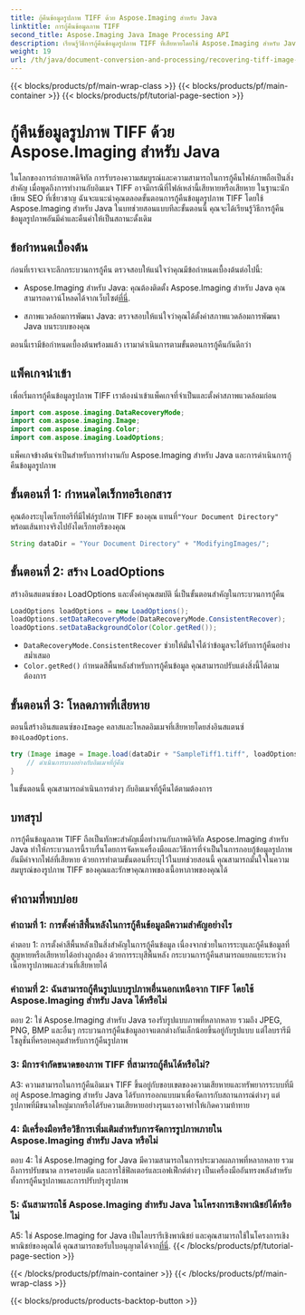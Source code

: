 ```yaml
---
title: กู้คืนข้อมูลรูปภาพ TIFF ด้วย Aspose.Imaging สำหรับ Java
linktitle: การกู้คืนข้อมูลภาพ TIFF
second_title: Aspose.Imaging Java Image Processing API
description: เรียนรู้วิธีการกู้คืนข้อมูลรูปภาพ TIFF ที่เสียหายโดยใช้ Aspose.Imaging สำหรับ Java คืนความสมบูรณ์ของภาพด้วยคำแนะนำทีละขั้นตอนนี้
weight: 19
url: /th/java/document-conversion-and-processing/recovering-tiff-image-data/
---
```


{{< blocks/products/pf/main-wrap-class >}}
{{< blocks/products/pf/main-container >}}
{{< blocks/products/pf/tutorial-page-section >}}

# กู้คืนข้อมูลรูปภาพ TIFF ด้วย Aspose.Imaging สำหรับ Java

ในโลกของการถ่ายภาพดิจิทัล การรับรองความสมบูรณ์และความสามารถในการกู้คืนไฟล์ภาพถือเป็นสิ่งสำคัญ เมื่อพูดถึงการทำงานกับอิมเมจ TIFF อาจมีกรณีที่ไฟล์เหล่านี้เสียหายหรือเสียหาย ในฐานะนักเขียน SEO ที่เชี่ยวชาญ ฉันจะแนะนำคุณตลอดขั้นตอนการกู้คืนข้อมูลรูปภาพ TIFF โดยใช้ Aspose.Imaging สำหรับ Java ในบทช่วยสอนแบบทีละขั้นตอนนี้ คุณจะได้เรียนรู้วิธีการกู้คืนข้อมูลรูปภาพอันมีค่าและคืนค่าให้เป็นสถานะดั้งเดิม

## ข้อกำหนดเบื้องต้น

ก่อนที่เราจะเจาะลึกกระบวนการกู้คืน ตรวจสอบให้แน่ใจว่าคุณมีข้อกำหนดเบื้องต้นต่อไปนี้:

-  Aspose.Imaging สำหรับ Java: คุณต้องติดตั้ง Aspose.Imaging สำหรับ Java คุณสามารถดาวน์โหลดได้จากเว็บไซต์[ที่นี่](https://releases.aspose.com/imaging/java/).

- สภาพแวดล้อมการพัฒนา Java: ตรวจสอบให้แน่ใจว่าคุณได้ตั้งค่าสภาพแวดล้อมการพัฒนา Java บนระบบของคุณ

ตอนนี้เรามีข้อกำหนดเบื้องต้นพร้อมแล้ว เรามาดำเนินการตามขั้นตอนการกู้คืนกันดีกว่า

## แพ็คเกจนำเข้า

เพื่อเริ่มการกู้คืนข้อมูลรูปภาพ TIFF เราต้องนำเข้าแพ็คเกจที่จำเป็นและตั้งค่าสภาพแวดล้อมก่อน


```java
import com.aspose.imaging.DataRecoveryMode;
import com.aspose.imaging.Image;
import com.aspose.imaging.Color;
import com.aspose.imaging.LoadOptions;
```

แพ็คเกจข้างต้นจำเป็นสำหรับการทำงานกับ Aspose.Imaging สำหรับ Java และการดำเนินการกู้คืนข้อมูลรูปภาพ


## ขั้นตอนที่ 1: กำหนดไดเร็กทอรีเอกสาร

 คุณต้องระบุไดเร็กทอรีที่มีไฟล์รูปภาพ TIFF ของคุณ แทนที่`"Your Document Directory"` พร้อมเส้นทางจริงไปยังไดเร็กทอรีของคุณ

```java
String dataDir = "Your Document Directory" + "ModifyingImages/";
```

## ขั้นตอนที่ 2: สร้าง LoadOptions

สร้างอินสแตนซ์ของ LoadOptions และตั้งค่าคุณสมบัติ นี่เป็นขั้นตอนสำคัญในกระบวนการกู้คืน

```java
LoadOptions loadOptions = new LoadOptions();
loadOptions.setDataRecoveryMode(DataRecoveryMode.ConsistentRecover);
loadOptions.setDataBackgroundColor(Color.getRed());
```

- `DataRecoveryMode.ConsistentRecover` ช่วยให้มั่นใจได้ว่าข้อมูลจะได้รับการกู้คืนอย่างสม่ำเสมอ
- `Color.getRed()` กำหนดสีพื้นหลังสำหรับการกู้คืนข้อมูล คุณสามารถปรับแต่งสิ่งนี้ได้ตามต้องการ

## ขั้นตอนที่ 3: โหลดภาพที่เสียหาย

 ตอนนี้สร้างอินสแตนซ์ของ`Image` คลาสและโหลดอิมเมจที่เสียหายโดยส่งอินสแตนซ์ของ`LoadOptions`.

```java
try (Image image = Image.load(dataDir + "SampleTiff1.tiff", loadOptions)) {
    // ดำเนินการบางอย่างกับอิมเมจที่กู้คืน
}
```

ในขั้นตอนนี้ คุณสามารถดำเนินการต่างๆ กับอิมเมจที่กู้คืนได้ตามต้องการ

## บทสรุป

การกู้คืนข้อมูลภาพ TIFF ถือเป็นทักษะสำคัญเมื่อทำงานกับภาพดิจิทัล Aspose.Imaging สำหรับ Java ทำให้กระบวนการนี้ราบรื่นโดยการจัดหาเครื่องมือและวิธีการที่จำเป็นในการกอบกู้ข้อมูลรูปภาพอันมีค่าจากไฟล์ที่เสียหาย ด้วยการทำตามขั้นตอนที่ระบุไว้ในบทช่วยสอนนี้ คุณสามารถมั่นใจในความสมบูรณ์ของรูปภาพ TIFF ของคุณและรักษาคุณภาพของเนื้อหาภาพของคุณได้

## คำถามที่พบบ่อย

### คำถามที่ 1: การตั้งค่าสีพื้นหลังในการกู้คืนข้อมูลมีความสำคัญอย่างไร

คำตอบ 1: การตั้งค่าสีพื้นหลังเป็นสิ่งสำคัญในการกู้คืนข้อมูล เนื่องจากช่วยในการระบุและกู้คืนข้อมูลที่สูญหายหรือเสียหายได้อย่างถูกต้อง ด้วยการระบุสีพื้นหลัง กระบวนการกู้คืนสามารถแยกแยะระหว่างเนื้อหารูปภาพและส่วนที่เสียหายได้

### คำถามที่ 2: ฉันสามารถกู้คืนรูปแบบรูปภาพอื่นนอกเหนือจาก TIFF โดยใช้ Aspose.Imaging สำหรับ Java ได้หรือไม่

ตอบ 2: ใช่ Aspose.Imaging สำหรับ Java รองรับรูปแบบภาพที่หลากหลาย รวมถึง JPEG, PNG, BMP และอื่นๆ กระบวนการกู้คืนข้อมูลอาจแตกต่างกันเล็กน้อยขึ้นอยู่กับรูปแบบ แต่ไลบรารีมีโซลูชั่นที่ครอบคลุมสำหรับการกู้คืนรูปภาพ

### 3: มีการจำกัดขนาดของภาพ TIFF ที่สามารถกู้คืนได้หรือไม่?

A3: ความสามารถในการกู้คืนอิมเมจ TIFF ขึ้นอยู่กับขอบเขตของความเสียหายและทรัพยากรระบบที่มีอยู่ Aspose.Imaging สำหรับ Java ได้รับการออกแบบมาเพื่อจัดการกับสถานการณ์ต่างๆ แต่รูปภาพที่มีขนาดใหญ่มากหรือได้รับความเสียหายอย่างรุนแรงอาจทำให้เกิดความท้าทาย

### 4: มีเครื่องมือหรือวิธีการเพิ่มเติมสำหรับการจัดการรูปภาพภายใน Aspose.Imaging สำหรับ Java หรือไม่

ตอบ 4: ใช่ Aspose.Imaging for Java มีความสามารถในการประมวลผลภาพที่หลากหลาย รวมถึงการปรับขนาด การครอบตัด และการใช้ฟิลเตอร์และเอฟเฟ็กต์ต่างๆ เป็นเครื่องมืออันทรงพลังสำหรับทั้งการกู้คืนรูปภาพและการปรับปรุงรูปภาพ

### 5: ฉันสามารถใช้ Aspose.Imaging สำหรับ Java ในโครงการเชิงพาณิชย์ได้หรือไม่

A5: ใช่ Aspose.Imaging for Java เป็นไลบรารีเชิงพาณิชย์ และคุณสามารถใช้ในโครงการเชิงพาณิชย์ของคุณได้ คุณสามารถขอรับใบอนุญาตได้จาก[ที่นี่](https://purchase.aspose.com/buy).
{{< /blocks/products/pf/tutorial-page-section >}}

{{< /blocks/products/pf/main-container >}}
{{< /blocks/products/pf/main-wrap-class >}}

{{< blocks/products/products-backtop-button >}}

